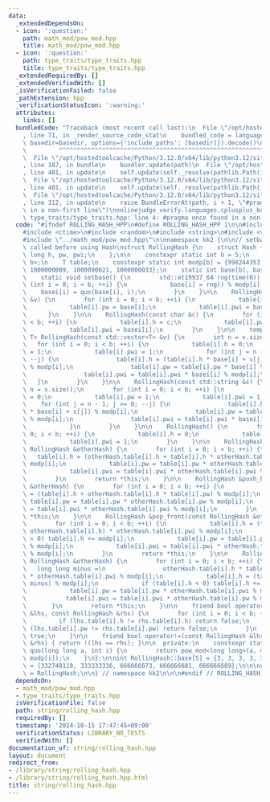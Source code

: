 ```yaml
---
data:
  _extendedDependsOn:
  - icon: ':question:'
    path: math_mod/pow_mod.hpp
    title: math_mod/pow_mod.hpp
  - icon: ':question:'
    path: type_traits/type_traits.hpp
    title: type_traits/type_traits.hpp
  _extendedRequiredBy: []
  _extendedVerifiedWith: []
  _isVerificationFailed: false
  _pathExtension: hpp
  _verificationStatusIcon: ':warning:'
  attributes:
    links: []
  bundledCode: "Traceback (most recent call last):\n  File \"/opt/hostedtoolcache/Python/3.12.0/x64/lib/python3.12/site-packages/onlinejudge_verify/documentation/build.py\"\
    , line 71, in _render_source_code_stat\n    bundled_code = language.bundle(stat.path,\
    \ basedir=basedir, options={'include_paths': [basedir]}).decode()\n          \
    \         ^^^^^^^^^^^^^^^^^^^^^^^^^^^^^^^^^^^^^^^^^^^^^^^^^^^^^^^^^^^^^^^^^^^^^^^^^^^^^^^^^\n\
    \  File \"/opt/hostedtoolcache/Python/3.12.0/x64/lib/python3.12/site-packages/onlinejudge_verify/languages/cplusplus.py\"\
    , line 187, in bundle\n    bundler.update(path)\n  File \"/opt/hostedtoolcache/Python/3.12.0/x64/lib/python3.12/site-packages/onlinejudge_verify/languages/cplusplus_bundle.py\"\
    , line 401, in update\n    self.update(self._resolve(pathlib.Path(included), included_from=path))\n\
    \  File \"/opt/hostedtoolcache/Python/3.12.0/x64/lib/python3.12/site-packages/onlinejudge_verify/languages/cplusplus_bundle.py\"\
    , line 401, in update\n    self.update(self._resolve(pathlib.Path(included), included_from=path))\n\
    \  File \"/opt/hostedtoolcache/Python/3.12.0/x64/lib/python3.12/site-packages/onlinejudge_verify/languages/cplusplus_bundle.py\"\
    , line 312, in update\n    raise BundleErrorAt(path, i + 1, \"#pragma once found\
    \ in a non-first line\")\nonlinejudge_verify.languages.cplusplus_bundle.BundleErrorAt:\
    \ type_traits/type_traits.hpp: line 4: #pragma once found in a non-first line\n"
  code: "#ifndef ROLLING_HASH_HPP\n#define ROLLING_HASH_HPP 1\n\n#include <array>\n\
    #include <ctime>\n#include <random>\n#include <string>\n#include <vector>\n\n\
    #include \"../math_mod/pow_mod.hpp\"\n\nnamespace kk2 {\n\n// setbase() must be\
    \ called before using Hash\nstruct RollingHash {\n    struct Hash {\n        long\
    \ long h, pw, pwi;\n    };\n\n    constexpr static int b = 5;\n    using T = std::array<Hash,\
    \ b>;\n    T table;\n    constexpr static int modp[b] = {998244353, 1000000007,\
    \ 1000000009, 1000000021, 1000000033};\n    static int base[b], basei[b];\n\n\
    \    static void setbase() {\n        std::mt19937_64 rng(time(0));\n        for\
    \ (int i = 0; i < b; ++i) {\n            base[i] = rng() % modp[i];\n        \
    \    basei[i] = quo(base[i], i);\n        }\n    }\n\n    RollingHash(const int\
    \ &v) {\n        for (int i = 0; i < b; ++i) {\n            table[i].h = v % modp[i];\n\
    \            table[i].pw = base[i];\n            table[i].pwi = basei[i];\n  \
    \      }\n    }\n\n    RollingHash(const char &c) {\n        for (int i = 0; i\
    \ < b; ++i) {\n            table[i].h = c;\n            table[i].pw = base[i];\n\
    \            table[i].pwi = basei[i];\n        }\n    }\n\n    template <class\
    \ T> RollingHash(const std::vector<T> &v) {\n        int n = v.size();\n     \
    \   for (int i = 0; i < b; ++i) {\n            table[i].h = 0;\n            table[i].pw\
    \ = 1;\n            table[i].pwi = 1;\n            for (int j = n - 1; j >= 0;\
    \ --j) {\n                table[i].h = (table[i].h * base[i] + v[j] % modp[i])\
    \ % modp[i];\n                table[i].pw = table[i].pw * base[i] % modp[i];\n\
    \                table[i].pwi = table[i].pwi * basei[i] % modp[i];\n         \
    \   }\n        }\n    }\n\n    RollingHash(const std::string &s) {\n        int\
    \ n = s.size();\n        for (int i = 0; i < b; ++i) {\n            table[i].h\
    \ = 0;\n            table[i].pw = 1;\n            table[i].pwi = 1;\n        \
    \    for (int j = n - 1; j >= 0; --j) {\n                table[i].h = (table[i].h\
    \ * base[i] + s[j]) % modp[i];\n                table[i].pw = table[i].pw * base[i]\
    \ % modp[i];\n                table[i].pwi = table[i].pwi * basei[i] % modp[i];\n\
    \            }\n        }\n    }\n\n    RollingHash() {\n        for (int i =\
    \ 0; i < b; ++i) {\n            table[i].h = 0;\n            table[i].pw = 1;\n\
    \            table[i].pwi = 1;\n        }\n    }\n\n    RollingHash &push_front(const\
    \ RollingHash &otherHash) {\n        for (int i = 0; i < b; ++i) {\n         \
    \   table[i].h = (otherHash.table[i].h + table[i].h * otherHash.table[i].pw) %\
    \ modp[i];\n            table[i].pw = table[i].pw * otherHash.table[i].pw % modp[i];\n\
    \            table[i].pwi = table[i].pwi * otherHash.table[i].pwi % modp[i];\n\
    \        }\n        return *this;\n    }\n\n    RollingHash &push_back(const RollingHash\
    \ &otherHash) {\n        for (int i = 0; i < b; ++i) {\n            table[i].h\
    \ = (table[i].h + otherHash.table[i].h * table[i].pw) % modp[i];\n           \
    \ table[i].pw = table[i].pw * otherHash.table[i].pw % modp[i];\n            table[i].pwi\
    \ = table[i].pwi * otherHash.table[i].pwi % modp[i];\n        }\n        return\
    \ *this;\n    }\n\n    RollingHash &pop_front(const RollingHash &otherHash) {\n\
    \        for (int i = 0; i < b; ++i) {\n            table[i].h = (table[i].h -\
    \ otherHash.table[i].h) * otherHash.table[i].pwi % modp[i];\n            if (table[i].h\
    \ < 0) table[i].h += modp[i];\n            table[i].pw = table[i].pw * otherHash.table[i].pwi\
    \ % modp[i];\n            table[i].pwi = table[i].pwi * otherHash.table[i].pw\
    \ % modp[i];\n        }\n        return *this;\n    }\n\n    RollingHash &pop_back(const\
    \ RollingHash &otherHash) {\n        for (int i = 0; i < b; ++i) {\n         \
    \   long long minus =\n                otherHash.table[i].h * table[i].pw % modp[i]\
    \ * otherHash.table[i].pwi % modp[i];\n            table[i].h = (table[i].h -\
    \ minus) % modp[i];\n            if (table[i].h < 0) table[i].h += modp[i];\n\
    \            table[i].pw = table[i].pw * otherHash.table[i].pwi % modp[i];\n \
    \           table[i].pwi = table[i].pwi * otherHash.table[i].pw % modp[i];\n \
    \       }\n        return *this;\n    }\n\n    friend bool operator==(const RollingHash\
    \ &lhs, const RollingHash &rhs) {\n        for (int i = 0; i < b; ++i) {\n   \
    \         if (lhs.table[i].h != rhs.table[i].h) return false;\n            if\
    \ (lhs.table[i].pw != rhs.table[i].pw) return false;\n        }\n        return\
    \ true;\n    }\n\n    friend bool operator!=(const RollingHash &lhs, const RollingHash\
    \ &rhs) { return !(lhs == rhs); }\n\n  private:\n    constexpr static long long\
    \ quo(long long a, int i) {\n        return pow_mod<long long>(a, modp[i] - 2,\
    \ modp[i]);\n    }\n};\n\nint RollingHash::base[5] = {3, 3, 3, 3, 3};\nint RollingHash::basei[5]\
    \ = {332748118, 333333336, 666666673, 666666681, 666666689};\n\n\nusing Roliha\
    \ = RollingHash;\n\n} // namespace kk2\n\n\n#endif // ROLLING_HASH_HPP\n"
  dependsOn:
  - math_mod/pow_mod.hpp
  - type_traits/type_traits.hpp
  isVerificationFile: false
  path: string/rolling_hash.hpp
  requiredBy: []
  timestamp: '2024-10-15 17:47:45+09:00'
  verificationStatus: LIBRARY_NO_TESTS
  verifiedWith: []
documentation_of: string/rolling_hash.hpp
layout: document
redirect_from:
- /library/string/rolling_hash.hpp
- /library/string/rolling_hash.hpp.html
title: string/rolling_hash.hpp
---
```

